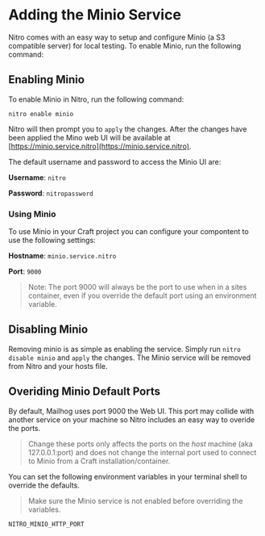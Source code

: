 # Adding the Minio Service

Nitro comes with an easy way to setup and configure Minio (a S3 compatible server) for local testing. To enable Minio, run the following command:

## Enabling Minio

To enable Minio in Nitro, run the following command:

`nitro enable minio`

Nitro will then prompt you to `apply` the changes. After the changes have been applied the Mino web UI will be available at [https://minio.service.nitro](https://minio.service.nitro).

The default username and password to access the Minio UI are:

__Username__: `nitro`

__Password__: `nitropassword`

### Using Minio

To use Minio in your Craft project you can configure your compontent to use the following settings:

__Hostname__: `minio.service.nitro`

__Port__: `9000`

> Note: The port 9000 will always be the port to use when in a sites container, even if you override the default port using an environment variable.

## Disabling Minio

Removing minio is as simple as enabling the service. Simply run `nitro disable minio` and `apply` the changes. The Minio service will be removed from Nitro and your hosts file.

## Overiding Minio Default Ports

By default, Mailhog uses port 9000 the Web UI. This port may collide with another service on your machine so Nitro includes an easy way to overide the ports.

> Change these ports only affects the ports on the _host_ machine (aka 127.0.0.1:port) and does not change the internal port used to connect to Minio from a Craft installation/container.

You can set the following environment variables in your terminal shell to override the defaults.

> Make sure the Minio service is not enabled before overriding the variables.

`NITRO_MINIO_HTTP_PORT`
